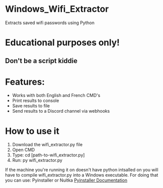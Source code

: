 # Windows_Wifi_Extractor
Extracts saved wifi passwords using Python

# Educational purposes only!
## Don't be a script kiddie

# Features:
- Works with both English and French CMD's
- Print results to console
- Save results to file
- Send results to a Discord channel via webhooks

# How to use it
1) Download the wifi_extractor.py file
2) Open CMD
3) Type: cd [path-to-wifi_extractor.py]
4) Run: py wifi_extractor.py

If the machine you're running it on doesn't have python intsalled on you will have to compile wifi_extractor.py into a Windows executable.
For doing that you can use: Pyinstaller or Nuitka
[Pyinstaller Documentation](https://pyinstaller.org/en/stable/usage.html)
